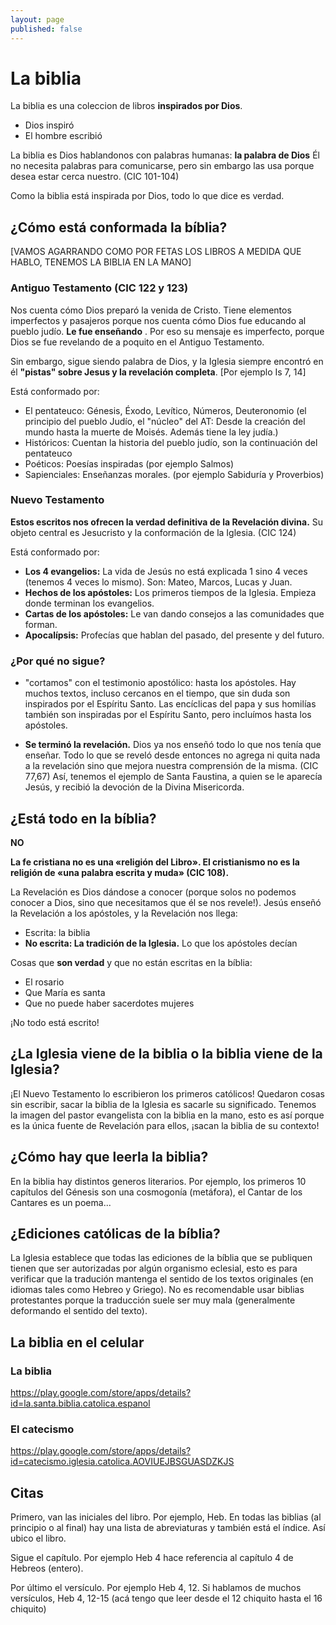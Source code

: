 ```yaml
---
layout: page
published: false
---
```

# La biblia

La biblia es una coleccion de libros **inspirados por Dios**.

- Dios inspiró
- El hombre escribió

La biblia es Dios hablandonos con palabras humanas: **la palabra de Dios** Él no necesita palabras para comunicarse, pero sin embargo las usa porque desea estar cerca nuestro. (CIC 101-104)

Como la biblia está inspirada por Dios, todo lo que dice es verdad.

## ¿Cómo está conformada la bíblia?


[VAMOS AGARRANDO COMO POR FETAS LOS LIBROS A MEDIDA QUE HABLO, TENEMOS LA BIBLIA EN LA MANO]


### Antiguo Testamento (CIC 122 y 123) 

Nos cuenta cómo Dios preparó la venida de Cristo. Tiene elementos imperfectos y pasajeros porque nos cuenta cómo Dios fue educando al pueblo judío. **Le fue enseñando** . Por eso su mensaje es imperfecto, porque Dios se fue revelando de a poquito en el Antiguo Testamento.

Sin embargo, sigue siendo palabra de Dios, y la Iglesia siempre encontró en él **"pistas" sobre Jesus y la revelación completa**. [Por ejemplo Is 7, 14]


Está conformado por:

- El pentateuco: Génesis, Éxodo, Levítico, Números, Deuteronomio (el principio del pueblo Judío, el "núcleo" del AT: Desde la creación del mundo hasta la muerte de Moisés. Además tiene la ley judía.)
- Históricos: Cuentan la historia del pueblo judío, son la continuación del pentateuco
- Poéticos: Poesías inspiradas (por ejemplo Salmos)
- Sapienciales: Enseñanzas morales. (por ejemplo Sabiduría y Proverbios)

### Nuevo Testamento 

**Estos escritos nos ofrecen la verdad definitiva de la Revelación divina.** Su objeto central es Jesucristo y la conformación de la Iglesia. (CIC 124)

Está conformado por:

- **Los 4 evangelios:** La vida de Jesús no está explicada 1 sino 4 veces (tenemos 4 veces lo mismo). Son: Mateo, Marcos, Lucas y Juan.
- **Hechos de los apóstoles:** Los primeros tiempos de la Iglesia. Empieza donde terminan los evangelios.
- **Cartas de los apóstoles:** Le van dando consejos a las comunidades que forman.
- **Apocalípsis:** Profecías que hablan del pasado, del presente y del futuro.

### ¿Por qué no sigue?

- "cortamos" con el testimonio apostólico: hasta los apóstoles. Hay muchos textos, incluso cercanos en el tiempo, que sin duda son inspirados por el Espíritu Santo. Las encíclicas del papa y sus homilías también son inspiradas por el Espíritu Santo, pero incluímos hasta los apóstoles.

- **Se terminó la revelación.** Dios ya nos enseñó todo lo que nos tenía que enseñar. Todo lo que se reveló desde entonces no agrega ni quita nada a la revelación sino que mejora nuestra comprensión de la misma. (CIC 77,67) Así, tenemos el ejemplo de Santa Faustina, a quien se le aparecía Jesús, y recibió la devoción de la Divina Misericorda.

## ¿Está todo en la bíblia?

**NO** 

**La fe cristiana no es una «religión del Libro». El cristianismo no es la religión de «una palabra escrita y muda» (CIC 108).**

La Revelación es Dios dándose a conocer (porque solos no podemos conocer a Dios, sino que necesitamos que él se nos revele!). Jesús enseñó la Revelación a los apóstoles, y la Revelación nos llega:

- Escrita: la biblia
- **No escrita: La tradición de la Iglesia.** Lo que los apóstoles decían

Cosas que **son verdad** y que no están escritas en la bíblia:

- El rosario
- Que María es santa
- Que no puede haber sacerdotes mujeres

¡No todo está escrito!

## ¿La Iglesia viene de la biblia o la biblia viene de la Iglesia?

¡El Nuevo Testamento lo escribieron los primeros católicos! Quedaron cosas sin escribir, sacar la biblia de la Iglesia es sacarle su significado. Tenemos la imagen del pastor evangelista con la biblia en la mano, esto es así porque es la única fuente de Revelación para ellos, ¡sacan la biblia de su contexto!


## ¿Cómo hay que leerla la biblia?

En la biblia hay distintos generos literarios. Por ejemplo, los primeros 10 capítulos del Génesis son una cosmogonía (metáfora), el Cantar de los Cantares es un poema...

## ¿Ediciones católicas de la bíblia?

La Iglesia establece que todas las ediciones de la bíblia que se publiquen tienen que ser autorizadas por algún organismo eclesial, esto es para verificar que la tradución mantenga el sentido de los textos originales (en idiomas tales como Hebreo y Griego). No es recomendable usar biblias protestantes porque la traducción suele ser muy mala (generalmente deformando el sentido del texto).

## La biblia en el celular

### La biblia
https://play.google.com/store/apps/details?id=la.santa.biblia.catolica.espanol

### El catecismo
https://play.google.com/store/apps/details?id=catecismo.iglesia.catolica.AOVIUEJBSGUASDZKJS

## Citas

Primero, van las iniciales del libro. Por ejemplo, Heb.
En todas las biblias (al principio o al final) hay una lista de abreviaturas y también está el índice. Así ubico el libro.

Sigue el capítulo. Por ejemplo Heb 4 hace referencia al capítulo 4 de Hebreos (entero).

Por último el versículo. Por ejemplo Heb 4, 12.
Si hablamos de muchos versículos, Heb 4, 12-15 (acá tengo que leer desde el 12 chiquito hasta el 16 chiquito)